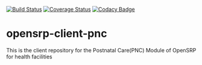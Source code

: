 [![Build Status](https://travis-ci.org/OpenSRP/opensrp-client-pnc.svg?branch=master)](https://travis-ci.org/OpenSRP/opensrp-client-pnc) [![Coverage Status](https://coveralls.io/repos/github/OpenSRP/opensrp-client-pnc/badge.svg?branch=master)](https://coveralls.io/github/OpenSRP/opensrp-client-pnc?branch=master)  [![Codacy Badge](https://app.codacy.com/project/badge/Grade/8c24bd6a179c4e7c9be6171526fdf031)](https://www.codacy.com/gh/OpenSRP/opensrp-client-pnc?utm_source=github.com&amp;utm_medium=referral&amp;utm_content=OpenSRP/opensrp-client-pnc&amp;utm_campaign=Badge_Grade)

# opensrp-client-pnc
This is the client repository for the Postnatal Care(PNC) Module of OpenSRP for health facilities

